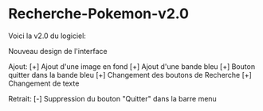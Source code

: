 # Recherche-Pokemon-v2.0

Voici la v2.0 du logiciel:

Nouveau design de l'interface

Ajout:
[+] Ajout d'une image en fond
[+] Ajout d'une bande bleu
[+] Bouton quitter dans la bande bleu
[+] Changement des boutons de Recherche
[+] Changement de texte 


Retrait:
[-] Suppression du bouton "Quitter" dans la barre menu

